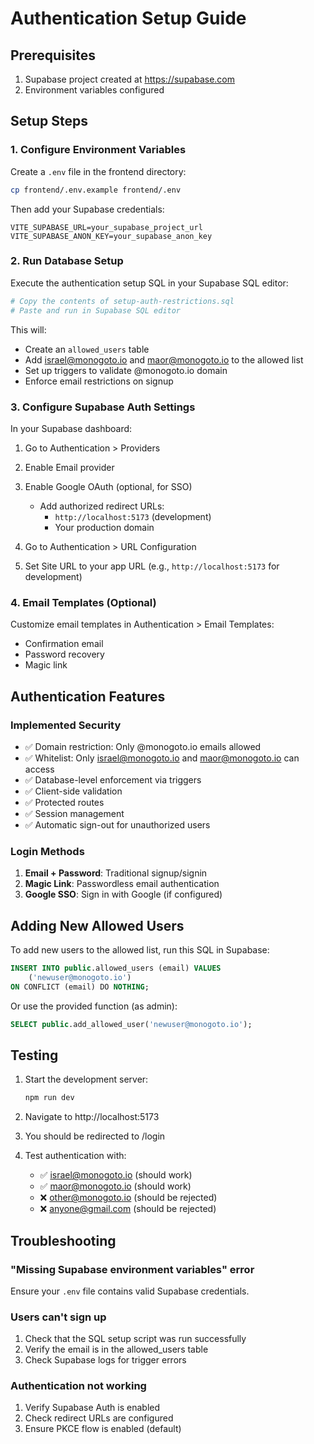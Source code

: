 # Authentication Setup Guide

## Prerequisites

1. Supabase project created at https://supabase.com
2. Environment variables configured

## Setup Steps

### 1. Configure Environment Variables

Create a `.env` file in the frontend directory:

```bash
cp frontend/.env.example frontend/.env
```

Then add your Supabase credentials:

```env
VITE_SUPABASE_URL=your_supabase_project_url
VITE_SUPABASE_ANON_KEY=your_supabase_anon_key
```

### 2. Run Database Setup

Execute the authentication setup SQL in your Supabase SQL editor:

```bash
# Copy the contents of setup-auth-restrictions.sql
# Paste and run in Supabase SQL editor
```

This will:
- Create an `allowed_users` table
- Add israel@monogoto.io and maor@monogoto.io to the allowed list
- Set up triggers to validate @monogoto.io domain
- Enforce email restrictions on signup

### 3. Configure Supabase Auth Settings

In your Supabase dashboard:

1. Go to Authentication > Providers
2. Enable Email provider
3. Enable Google OAuth (optional, for SSO)
   - Add authorized redirect URLs:
     - `http://localhost:5173` (development)
     - Your production domain

4. Go to Authentication > URL Configuration
5. Set Site URL to your app URL (e.g., `http://localhost:5173` for development)

### 4. Email Templates (Optional)

Customize email templates in Authentication > Email Templates:
- Confirmation email
- Password recovery
- Magic link

## Authentication Features

### Implemented Security

- ✅ Domain restriction: Only @monogoto.io emails allowed
- ✅ Whitelist: Only israel@monogoto.io and maor@monogoto.io can access
- ✅ Database-level enforcement via triggers
- ✅ Client-side validation
- ✅ Protected routes
- ✅ Session management
- ✅ Automatic sign-out for unauthorized users

### Login Methods

1. **Email + Password**: Traditional signup/signin
2. **Magic Link**: Passwordless email authentication
3. **Google SSO**: Sign in with Google (if configured)

## Adding New Allowed Users

To add new users to the allowed list, run this SQL in Supabase:

```sql
INSERT INTO public.allowed_users (email) VALUES
    ('newuser@monogoto.io')
ON CONFLICT (email) DO NOTHING;
```

Or use the provided function (as admin):

```sql
SELECT public.add_allowed_user('newuser@monogoto.io');
```

## Testing

1. Start the development server:
   ```bash
   npm run dev
   ```

2. Navigate to http://localhost:5173

3. You should be redirected to /login

4. Test authentication with:
   - ✅ israel@monogoto.io (should work)
   - ✅ maor@monogoto.io (should work)
   - ❌ other@monogoto.io (should be rejected)
   - ❌ anyone@gmail.com (should be rejected)

## Troubleshooting

### "Missing Supabase environment variables" error

Ensure your `.env` file contains valid Supabase credentials.

### Users can't sign up

1. Check that the SQL setup script was run successfully
2. Verify the email is in the allowed_users table
3. Check Supabase logs for trigger errors

### Authentication not working

1. Verify Supabase Auth is enabled
2. Check redirect URLs are configured
3. Ensure PKCE flow is enabled (default)
